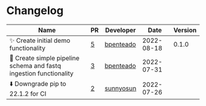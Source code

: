 # Changelog

<!-- prettier-ignore -->
Name | PR | Developer | Date | Version
--- | --- | --- | --- | ---
✨ Create initial demo functionality | [5](https://github.com/laminlabs/lndb-bfx-pipeline/pull/5) | [bpenteado](https://github.com/bpenteado) | 2022-08-18 | 0.1.0
🎉 Create simple pipeline schema and fastq ingestion functionality | [3](https://github.com/laminlabs/lndb-bfx-pipeline/pull/3) | [bpenteado](https://github.com/bpenteado) | 2022-07-31 |
⬇️ Downgrade pip to 22.1.2 for CI | [2](https://github.com/laminlabs/lndb-bfx-pipeline/pull/2) | [sunnyosun](https://github.com/sunnyosun) | 2022-07-26 |
